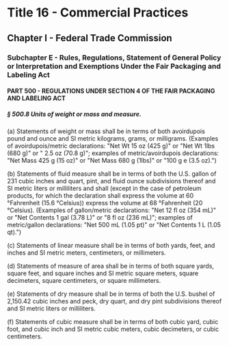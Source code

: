 
# Title 16 - Commercial Practices
## Chapter I - Federal Trade Commission
### Subchapter E - Rules, Regulations, Statement of General Policy or Interpretation and Exemptions Under the Fair Packaging and Labeling Act
#### PART 500 - REGULATIONS UNDER SECTION 4 OF THE FAIR PACKAGING AND LABELING ACT
##### § 500.8 Units of weight or mass and measure.

(a) Statements of weight or mass shall be in terms of both avoirdupois pound and ounce and SI metric kilograms, grams, or milligrams. (Examples of avoirdupois/metric declarations: "Net Wt 15 oz (425 g)" or "Net Wt 1lbs (680 g)" or " 2.5 oz (70.8 g)"; examples of metric/avoirdupois declarations: "Net Mass 425 g (15 oz)" or "Net Mass 680 g (1lbs)" or "100 g e (3.5 oz).")

(b) Statements of fluid measure shall be in terms of both the U.S. gallon of 231 cubic inches and quart, pint, and fluid ounce subdivisions thereof and SI metric liters or milliliters and shall (except in the case of petroleum products, for which the declaration shall express the volume at 60 &#xB0;Fahrenheit (15.6 &#xB0;Celsius)) express the volume at 68 &#xB0;Fahrenheit (20 &#xB0;Celsius). (Examples of gallon/metric declarations: "Net 12 fl oz (354 mL)" or "Net Contents 1 gal (3.78 L)" or "8 fl oz (236 mL)"; examples of metric/gallon declarations: "Net 500 mL (1.05 pt)" or "Net Contents 1 L (1.05 qt).")

(c) Statements of linear measure shall be in terms of both yards, feet, and inches and SI metric meters, centimeters, or millimeters.

(d) Statements of measure of area shall be in terms of both square yards, square feet, and square inches and SI metric square meters, square decimeters, square centimeters, or square millimeters.

(e) Statements of dry measure shall be in terms of both the U.S. bushel of 2,150.42 cubic inches and peck, dry quart, and dry pint subdivisions thereof and SI metric liters or milliliters.

(f) Statements of cubic measure shall be in terms of both cubic yard, cubic foot, and cubic inch and SI metric cubic meters, cubic decimeters, or cubic centimeters.
